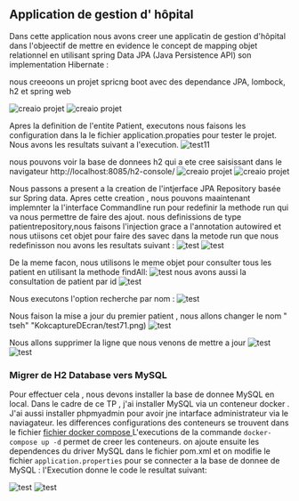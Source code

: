 
## Application de gestion d' hôpital
Dans cette application nous avons creer une applicatin de  gestion d'hôpital  dans l'objeectif de 
mettre en evidence le concept de mapping objet relationnel en utilisant spring Data 
 JPA (Java Persistence API)   son implementation Hibernate : 

nous creeoons un projet spricng boot avec des dependance  JPA, lombock, h2 et spring web

![creaio projet ](captureDEcran/img1.png)
![creaio projet ](captureDEcran/img2.png)

Apres la definition de  l'entite  Patient,  executons  nous faisons les configuration dans la le fichier 
application.propaties pour  tester le projet. Nous avons les resultats suivant a l'execution.
![test11](captureDEcran/test11.png)

nous pouvons voir la base de donnees h2 qui a ete cree saisissant dans le navigateur http://localhost:8085/h2-console/
![creaio projet ](captureDEcran/test12.png)
![creaio projet ](captureDEcran/test13.png)


Nous passons a present a la creation de l'intjerface JPA Repository basée sur Spring data. Apres cette creation , nous pouvons maaintenant  implemnter la 
l'interface Commandline run pour redefinir la methode run qui va nous permettre de faire des ajout.
nous definissions de type patientrepository,nous faisons l'injection grace a l'annotation autowired et nous utiisons cet objet pour faire  des savec dans la metode run que nous redefinisson
nou avons les resultats suivant :
![test](captureDEcran/test32.png)
![test](captureDEcran/test31.png)

De la meme facon, nous utilisons le meme objet pour  consulter tous les patient en utilisant 
 la methode findAll:
![test](captureDEcran/test41.png)
 nous avons aussi la consultation de patient par id
![test](captureDEcran/test51.png)

 Nous executons l'option recherche  par nom :
 ![test](captureDEcran/test61.png)

Nous faison la mise a jour du premier patient , nous 
allons changer le nom " tseh" "KokcaptureDEcran/test71.png)
![test](captureDEcran/test72.png)


Nous allons supprimer la ligne que nous venons de mettre a jour
![test](captureDEcran/test81.png)
![test](captureDEcran/test82.png)

### Migrer de H2 Database vers MySQL
 Pour effectuer cela , nous devons  installer la base de donnee MySQL en local. Dans le cadre de ce TP ,
j'ai installer MySQL  via un conteneur docker . J'ai aussi installer phpmyadmin pour avoir jne intarface administrateur 
via le naviagateur. les differences configurations des conteneurs se trouvent dans le fichier [fichier docker compose ](docker-compose.yml)
L'executions de la commande ```docker-compose up -d``` permet de  creer les conteneurs. on ajoute ensuite les dependences du driver MySQL dans 
le fichier pom.xml et on modifie  le fichier ```application.properties``` pour se connecter a la base de donnee de MySQL : 
  l'Execution donne le code  le resultat suivant: 

![test](captureDEcran/test91.png)
![test](captureDEcran/test92.png)



